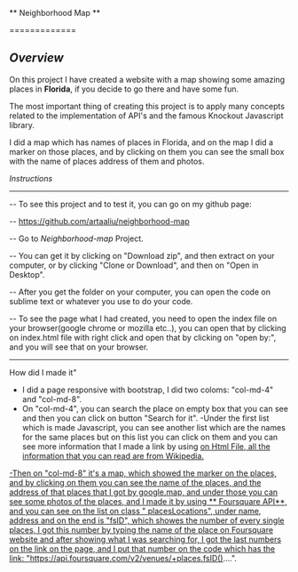 ** Neighborhood Map **

=============

*Overview*
------

On this project I have created a website with a map showing some amazing places in **Florida**, if you decide to go there and have some fun.

The most important thing of creating this project is to apply many concepts related to the implementation of API's and the famous Knockout Javascript library.

I did a map which has names of places in Florida, and on the map I did a marker on those places, and by clicking on them you can see the small box with the name of places address of them and photos.

*Instructions*

--------

-- To see this project and to test it, you can go on my github page:

--  https://github.com/artaaliu/neighborhood-map

-- Go to *Neighborhood-map* Project.

-- You can get it by clicking on "Download zip", and then extract on your computer, or by clicking "Clone or Download", and then on "Open in Desktop".

-- After you get the folder on your computer, you can open the code on sublime text or whatever you use to do your code.

-- To see the page what I had created, you need to open the index file on your browser(google chrome or mozilla etc..), you can open that by clicking on index.html file with right click and open that by clicking on "open by:", and you will see that on your browser.

----------

How did I made it"

- I did a page responsive with bootstrap, I did two coloms: "col-md-4" and "col-md-8".
- On "col-md-4", you can search the place on empty box that you can see and then you can click on button "Search for it".
-Under the first list which is made Javascript, you can see another list which are the names for the same places but on this list you can click on them and you can see more information that I made a link by using <a href="https://en.wikipedia.org/wiki/....."> on Html File, all the information that you can read are from Wikipedia.

-Then on "col-md-8" it's a map, which showed the marker on the places, and by clicking on them you can see the name of the places, and the address of that places that I got by google.map, and under those you can see some photos of the places, and I made it by using ** Foursquare API**, and you can see on the list on class " placesLocations", under name, address and on the end is "fsID", which showes the number of every single places, I got this number by typing the name of the place on Foursquare website and after showing what I was searching for, I got the last numbers on the link on the page, and I put that number on the code which has the link: "https://api.foursquare.com/v2/venues/+places.fsID()....".
